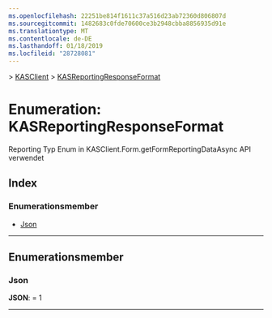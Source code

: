 ```yaml
---
ms.openlocfilehash: 22251be814f1611c37a516d23ab72360d806807d
ms.sourcegitcommit: 1482683c0fde70600ce3b2948cbba8856935d91e
ms.translationtype: MT
ms.contentlocale: de-DE
ms.lasthandoff: 01/18/2019
ms.locfileid: "28728081"
---
```

[](../README.md) > [KASClient](../modules/kasclient.md) > [KASReportingResponseFormat](../enums/kasclient.kasreportingresponseformat.md)

# <a name="enumeration-kasreportingresponseformat"></a>Enumeration: KASReportingResponseFormat

Reporting Typ Enum in KASClient.Form.getFormReportingDataAsync API verwendet
## <a name="index"></a>Index 

### <a name="enumeration-members"></a>Enumerationsmember

* [Json](kasclient.kasreportingresponseformat.md#json)

---

## <a name="enumeration-members"></a>Enumerationsmember

<a id="json"></a>

###  <a name="json"></a>Json

**JSON**: = 1

___

